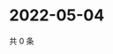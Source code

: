 # 2022-05-04

共 0 条

<!-- BEGIN WEIBO -->
<!-- 最后更新时间 Wed May 04 2022 04:17:33 GMT+0800 (China Standard Time) -->

<!-- END WEIBO -->
